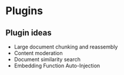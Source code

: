 # Plugins


## Plugin ideas

- Large document chunking and reassembly
- Content moderation
- Document similarity search
- Embedding Function Auto-Injection